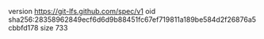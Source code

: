 version https://git-lfs.github.com/spec/v1
oid sha256:28358962849ecf6d6d9b88451fc67ef719811a189be584d2f26876a5cbbfd178
size 733
